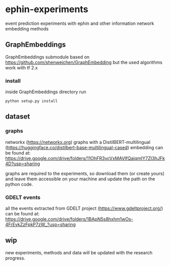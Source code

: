 # ephin-experiments
event prediction experiments with ephin and other information network embedding methods

## GraphEmbeddings
GraphEmbeddings submodule based on https://github.com/shenweichen/GraphEmbedding but the used algorithms work with tf 2.x
### install
inside GraphEmbeddings directory run
```
python setup.py install
```

## dataset
### graphs
networkx (https://networkx.org) graphs with a DistilBERT-multilingual (https://huggingface.co/distilbert-base-multilingual-cased) embedding can be found at:
https://drive.google.com/drive/folders/11OhFR3ycVxMAVIfQaiqmIY7ZI3hJFk4D?usp=sharing

graphs are required to the experiments, so download them (or create yours) and leave them accessible on your machine and update the path on the python code. 

### GDELT events
all the events extracted from GDELT project (https://www.gdeltproject.org/) can be found at:
https://drive.google.com/drive/folders/1BApN5s8hxhm1wOs-4FrEykZzFpkP7zW_?usp=sharing


## wip
new experiments, methods and data will be updated with the research progress.
